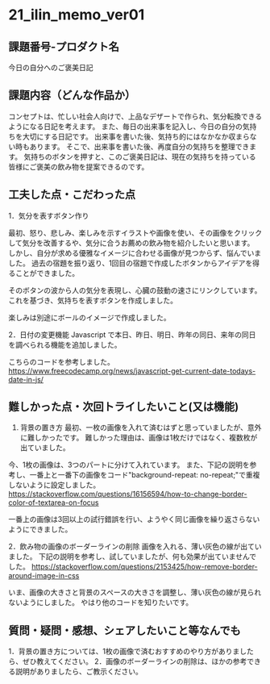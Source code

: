 # 21_ilin_memo_ver01
## 課題番号-プロダクト名

今日の自分へのご褒美日記

## 課題内容（どんな作品か）

コンセプトは、忙しい社会人向けで、上品なデザートで作られ、気分転換できるようになる日記を考えます。
また、毎日の出来事を記入し、今日の自分の気持ちを大切にする日記です。
出来事を書いた後、気持ち的にはなかなか収まらない時もあります。
そこで、出来事を書いた後、再度自分の気持ちを整理できます。
気持ちのボタンを押すと、このご褒美日記は、現在の気持ちを持っている皆様にご褒美の飲み物を提案できるのです。

## 工夫した点・こだわった点

1．気分を表すボタン作り

最初、怒り、悲しみ、楽しみを示すイラストや画像を使い、その画像をクリックして気分を改善するや、気分に合うお薦めの飲み物を紹介したいと思います。
しかし、自分が求める優雅なイメージに合わせる画像が見つからず、悩んでいました。
過去の宿題を振り返り、1回目の宿題で作成したボタンからアイデアを得ることができました。

そのボタンの波から人の気分を表現し、心臓の鼓動の速さにリンクしています。
これを基づき、気持ちを表すボタンを作成しました。

楽しみは別途にボールのイメージで作成しました。

2．日付の変更機能
Javascript で本日、昨日、明日、昨年の同日、来年の同日を調べられる機能を追加しました。

こちらのコードを参考しました。
https://www.freecodecamp.org/news/javascript-get-current-date-todays-date-in-js/


## 難しかった点・次回トライしたいこと(又は機能)

1. 背景の置き方
最初、一枚の画像を入れて済むはずと思っていましたが、意外に難しかったです。
難しかった理由は、画像は1枚だけではなく、複数枚が出ていました。

今、1枚の画像は、3つのパートに分けて入れています。
また、下記の説明を参考し、一番上と一番下の画像をコード"background-repeat: no-repeat;"で重複しないように設定しました。
https://stackoverflow.com/questions/16156594/how-to-change-border-color-of-textarea-on-focus

一番上の画像は3回以上の試行錯誤を行い、ようやく同じ画像を繰り返さらないようにできました。


2．飲み物の画像のボーダーラインの削除
画像を入れる、薄い灰色の線が出ていました。
下記の説明を参考し、試していましたが、何も効果が出ていませんでした。
https://stackoverflow.com/questions/2153425/how-remove-border-around-image-in-css

いま、画像の大きさと背景のスペースの大きさを調整し、薄い灰色の線が見られないようにしました。
やはり他のコードを知りたいです。


## 質問・疑問・感想、シェアしたいこと等なんでも
1．背景の置き方については、1枚の画像で済むおすすめのやり方がありましたら、ぜひ教えてください。
2．画像のボーダーラインの削除は、ほかの参考できる説明がありましたら、ご教示ください。
